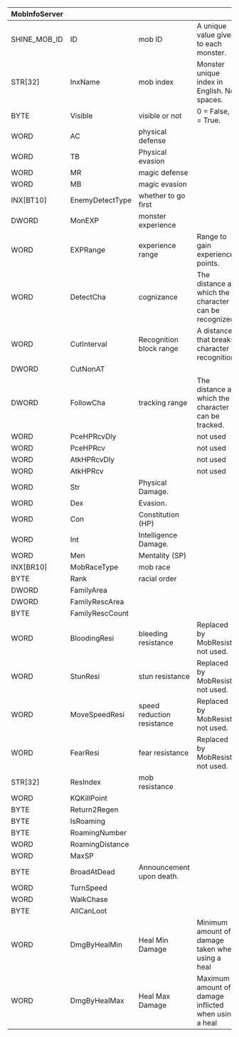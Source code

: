 | MobInfoServer    |                   |                            |                                                        |
| ---------------- | ----------------- | -------------------------- | ------------------------------------------------------ |
| SHINE_MOB_ID      | ID                | mob ID                      | A unique value given to each monster.                   |
| STR[32]           | InxName           | mob index                   | Monster unique index in English. No spaces.             |
| BYTE              | Visible           | visible or not              | 0 = False, 1 = True.                                    |
| WORD              | AC                | physical defense            |                                                        |
| WORD              | TB                | Physical evasion            |                                                        |
| WORD              | MR                | magic defense               |                                                        |
| WORD              | MB                | magic evasion               |                                                        |
| INX[BT10]         | EnemyDetectType   | whether to go first         |                                                        |
| DWORD             | MonEXP            | monster experience          |                                                        |
| WORD              | EXPRange          | experience range            | Range to gain experience points.                        |
| WORD              | DetectCha         | cognizance                  | The distance at which the character can be recognized.  |
| WORD              | CutInterval       | Recognition block range     | A distance that breaks character recognition.           |
| DWORD             | CutNonAT          |                             |                                                        |
| DWORD             | FollowCha         | tracking range              | The distance at which the character can be tracked.     |
| WORD              | PceHPRcvDly       |                             | not used                                               |
| WORD              | PceHPRcv          |                             | not used                                               |
| WORD              | AtkHPRcvDly       |                             | not used                                               |
| WORD              | AtkHPRcv          |                             | not used                                               |
| WORD              | Str               | Physical Damage.            |                                                        |
| WORD              | Dex               | Evasion.                    |                                                        |
| WORD              | Con               | Constitution (HP)           |                                                        |
| WORD              | Int               | Intelligence Damage.        |                                                        |         
| WORD              | Men               | Mentality (SP)              |                                                        |
| INX[BR10]         | MobRaceType       | mob race                    |                                                        |
| BYTE              | Rank              | racial order                |                                                        |
| DWORD             | FamilyArea        |                             |                                                        |
| DWORD             | FamilyRescArea    |                             |                                                        |
| BYTE              | FamilyRescCount   |                             |                                                        |
| WORD              | BloodingResi      | bleeding resistance         | Replaced by MobResist. not used.                        |
| WORD              | StunResi          | stun resistance             | Replaced by MobResist. not used.                        |
| WORD              | MoveSpeedResi     | speed reduction resistance  | Replaced by MobResist. not used.                        |
| WORD              | FearResi          | fear resistance             | Replaced by MobResist. not used.                        |
| STR[32]           | ResIndex          | mob resistance              |                                                        |
| WORD              | KQKillPoint       |                             |                                                        |
| BYTE              | Return2Regen      |                             |                                                        |
| BYTE              | IsRoaming         |                             |                                                        |
| BYTE              | RoamingNumber     |                             |                                                        |
| WORD              | RoamingDistance   |                             |                                                        |
| WORD              | MaxSP             |                             |                                                        |
| BYTE              | BroadAtDead       | Announcement upon death.    |                                                        |
| WORD              | TurnSpeed         |                             |                                                        |
| WORD              | WalkChase         |                             |                                                        |
| BYTE              | AllCanLoot        |                             |                                                        |
| WORD              | DmgByHealMin      | Heal Min Damage             | Minimum amount of damage taken when using a heal        |
| WORD              | DmgByHealMax      | Heal Max Damage             | Maximum amount of damage inflicted when using a heal    |
